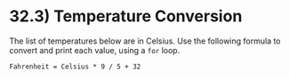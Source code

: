 # 32.3) Temperature Conversion

The list of temperatures below are in Celsius. Use the following formula to
convert and print each value, using a `for` loop.

    Fahrenheit = Celsius * 9 / 5 + 32
